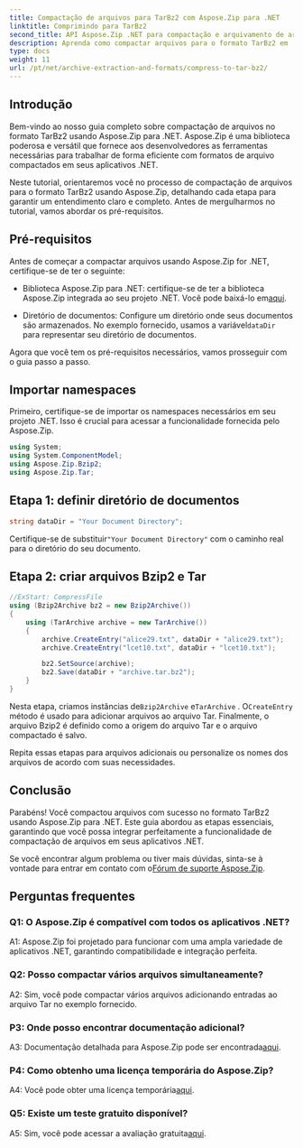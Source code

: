 ```yaml
---
title: Compactação de arquivos para TarBz2 com Aspose.Zip para .NET
linktitle: Comprimindo para TarBz2
second_title: API Aspose.Zip .NET para compactação e arquivamento de arquivos
description: Aprenda como compactar arquivos para o formato TarBz2 em .NET usando Aspose.Zip. Siga nosso guia passo a passo para compactação eficiente de arquivos.
type: docs
weight: 11
url: /pt/net/archive-extraction-and-formats/compress-to-tar-bz2/
---
```

## Introdução

Bem-vindo ao nosso guia completo sobre compactação de arquivos no formato TarBz2 usando Aspose.Zip para .NET. Aspose.Zip é uma biblioteca poderosa e versátil que fornece aos desenvolvedores as ferramentas necessárias para trabalhar de forma eficiente com formatos de arquivo compactados em seus aplicativos .NET.

Neste tutorial, orientaremos você no processo de compactação de arquivos para o formato TarBz2 usando Aspose.Zip, detalhando cada etapa para garantir um entendimento claro e completo. Antes de mergulharmos no tutorial, vamos abordar os pré-requisitos.

## Pré-requisitos

Antes de começar a compactar arquivos usando Aspose.Zip for .NET, certifique-se de ter o seguinte:

-  Biblioteca Aspose.Zip para .NET: certifique-se de ter a biblioteca Aspose.Zip integrada ao seu projeto .NET. Você pode baixá-lo em[aqui](https://releases.aspose.com/zip/net/).

-  Diretório de documentos: Configure um diretório onde seus documentos são armazenados. No exemplo fornecido, usamos a variável`dataDir` para representar seu diretório de documentos.

Agora que você tem os pré-requisitos necessários, vamos prosseguir com o guia passo a passo.

## Importar namespaces

Primeiro, certifique-se de importar os namespaces necessários em seu projeto .NET. Isso é crucial para acessar a funcionalidade fornecida pelo Aspose.Zip.

```csharp
using System;
using System.ComponentModel;
using Aspose.Zip.Bzip2;
using Aspose.Zip.Tar;
```

## Etapa 1: definir diretório de documentos

```csharp
string dataDir = "Your Document Directory";
```

 Certifique-se de substituir`"Your Document Directory"` com o caminho real para o diretório do seu documento.

## Etapa 2: criar arquivos Bzip2 e Tar

```csharp
//ExStart: CompressFile
using (Bzip2Archive bz2 = new Bzip2Archive())
{
    using (TarArchive archive = new TarArchive())
    {
        archive.CreateEntry("alice29.txt", dataDir + "alice29.txt");
        archive.CreateEntry("lcet10.txt", dataDir + "lcet10.txt");

        bz2.SetSource(archive);
        bz2.Save(dataDir + "archive.tar.bz2");
    }
}
```

 Nesta etapa, criamos instâncias de`Bzip2Archive` e`TarArchive` . O`CreateEntry` método é usado para adicionar arquivos ao arquivo Tar. Finalmente, o arquivo Bzip2 é definido como a origem do arquivo Tar e o arquivo compactado é salvo.

Repita essas etapas para arquivos adicionais ou personalize os nomes dos arquivos de acordo com suas necessidades.

## Conclusão

Parabéns! Você compactou arquivos com sucesso no formato TarBz2 usando Aspose.Zip para .NET. Este guia abordou as etapas essenciais, garantindo que você possa integrar perfeitamente a funcionalidade de compactação de arquivos em seus aplicativos .NET.

 Se você encontrar algum problema ou tiver mais dúvidas, sinta-se à vontade para entrar em contato com o[Fórum de suporte Aspose.Zip](https://forum.aspose.com/c/zip/37).

## Perguntas frequentes

### Q1: O Aspose.Zip é compatível com todos os aplicativos .NET?

A1: Aspose.Zip foi projetado para funcionar com uma ampla variedade de aplicativos .NET, garantindo compatibilidade e integração perfeita.

### Q2: Posso compactar vários arquivos simultaneamente?

A2: Sim, você pode compactar vários arquivos adicionando entradas ao arquivo Tar no exemplo fornecido.

### P3: Onde posso encontrar documentação adicional?

 A3: Documentação detalhada para Aspose.Zip pode ser encontrada[aqui](https://reference.aspose.com/zip/net/).

### P4: Como obtenho uma licença temporária do Aspose.Zip?

 A4: Você pode obter uma licença temporária[aqui](https://purchase.aspose.com/temporary-license/).

### Q5: Existe um teste gratuito disponível?

 A5: Sim, você pode acessar a avaliação gratuita[aqui](https://releases.aspose.com/).